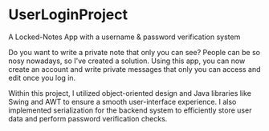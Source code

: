 # UserLoginProject
A Locked-Notes App with a username & password verification system 

Do you want to write a private note that only you can see? People can be so nosy nowadays, 
so I've created a solution. Using this app, you can now create an account and write private 
messages that only you can access and edit once you log in. 

Within this project, I utilized object-oriented design and Java libraries like Swing and AWT 
to ensure a smooth user-interface experience. I also implemented serialization for the backend
system to efficiently store user data and perform password verification checks. 
